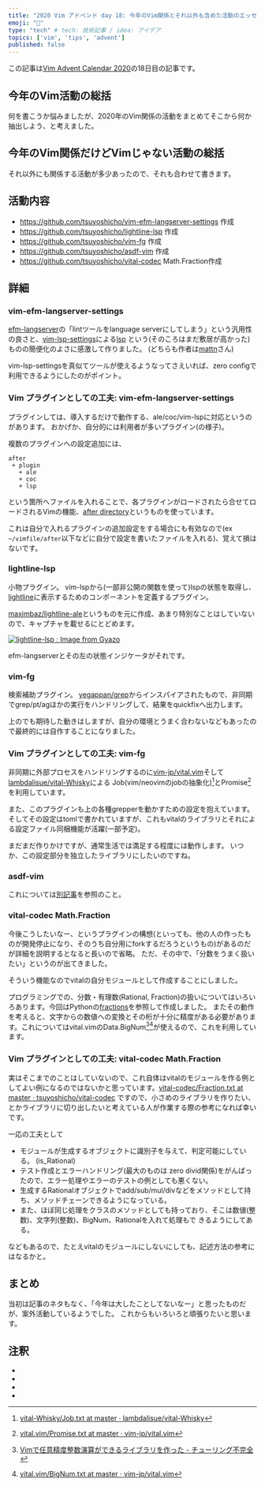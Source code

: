 ```yaml
---
title: "2020 Vim アドベンド day 18: 今年のVim関係とそれ以外も含めた活動のエッセンス"
emoji: "🎅"
type: "tech" # tech: 技術記事 / idea: アイデア
topics: ['vim', 'tips', 'advent']
published: false
---
```

この記事は[Vim Advent Calendar 2020](https://qiita.com/advent-calendar/2020/vim)の18日目の記事です。

## 今年のVim活動の総括

何を書こうか悩みましたが、2020年のVim関係の活動をまとめてそこから何か抽出しよう、と考えました。

## 今年のVim関係だけどVimじゃない活動の総括

それ以外にも関係する活動が多少あったので、それも合わせて書きます。

## 活動内容

- <https://github.com/tsuyoshicho/vim-efm-langserver-settings> 作成
- <https://github.com/tsuyoshicho/lightline-lsp> 作成
- <https://github.com/tsuyoshicho/vim-fg> 作成
- <https://github.com/tsuyoshicho/asdf-vim> 作成
- <https://github.com/tsuyoshicho/vital-codec> Math.Fraction作成

## 詳細

### vim-efm-langserver-settings

[efm-langserver](https://github.com/mattn/efm-langserver)の「lintツールをlanguage serverにしてしまう」という汎用性の良さと、[vim-lsp-settings](https://github.com/mattn/vim-lsp-settings)による[lsp](https://microsoft.github.io/language-server-protocol/) という(そのころはまだ敷居が高かった)ものの簡便化のよさに感激して作りました。
(どちらも作者は[mattn](https://zenn.dev/mattn)さん)

vim-lsp-settingsを真似てツールが使えるようなってさえいれば、zero configで利用できるようにしたのがポイント。

### Vim プラグインとしての工夫: vim-efm-langserver-settings

プラグインしては、導入するだけで動作する、ale/coc/vim-lspに対応というのがあります。
おかげか、自分的には利用者が多いプラグイン(の様子)。

複数のプラグインへの設定追加には、

```text
after
 + plugin
   + ale
   + coc
   + lsp
```

という箇所へファイルを入れることで、各プラグインがロードされたら合せてロードされるVimの機能、[after directory](https://vim-jp.org/vimdoc-ja/options.html#after-directory)というものを使っています。

これは自分で入れるプラグインの追加設定をする場合にも有効なので(ex `~/vimfile/after`以下などに自分で設定を書いたファイルを入れる)、覚えて損はないです。

### lightline-lsp

小物プラグイン。
vim-lspから(一部非公開の関数を使って)lspの状態を取得し、[lightline](https://github.com/itchyny/lightline.vim)に表示するためのコンポーネントを定義するプラグイン。

[maximbaz/lightline-ale](https://github.com/maximbaz/lightline-ale)というものを元に作成、あまり特別なことはしていないので、キャプチャを載せるにとどめます。

[![lightline-lsp : Image from Gyazo](https://i.gyazo.com/68933419ed2704286cd8d4fe39f2b6f3.png)](https://gyazo.com/68933419ed2704286cd8d4fe39f2b6f3)

efm-langserverとその左の状態インジケータがそれです。

### vim-fg

検索補助プラグイン。
[yegappan/grep](https://github.com/yegappan/grep)からインスパイアされたもので、非同期でgrep/pt/agほかの実行をハンドリングして、結果をquickfixへ出力します。

上のでも期待した動きはしますが、自分の環境とうまく合わないなどもあったので最終的には自作することになりました。

### Vim プラグインとしての工夫: vim-fg 

非同期に外部プロセスをハンドリングするのに[vim-jp/vital.vim](https://github.com/vim-jp/vital.vim)そして[lambdalisue/vital-Whisky](https://github.com/lambdalisue/vital-Whisky)による
Job(vim/neovimのjobの抽象化)[^1]とPromise[^2]を利用しています。

また、このプラグインも上の各種grepperを動かすための設定を抱えています。そしてその設定はtomlで書かれていますが、これもvitalのライブラリとそれによる設定ファイル同梱機能が活躍(一部予定)。

まだまだ作りかけですが、通常生活では満足する程度には動作します。
いつか、この設定部分を独立したライブラリにしたいのですね。

### asdf-vim

これについては[別記事](https://zenn.dev/tsuyoshicho/articles/2020-09-17-asdf-vim-plugin)を参照のこと。

### vital-codec Math.Fraction

今後こうしたいなー、というプラグインの構想(といっても、他の人の作ったものが開発停止になり、そのうち自分用にforkするだろうというもの)があるのだが詳細を説明するとなると長いので省略。
ただ、その中で、「分数をうまく扱いたい」というのが出てきました。

そういう機能なのでvitalの自分モジュールとして作成することにしました。

プログラミングでの、分数・有理数(Rational, Fraction)の扱いについてはいろいろあります。今回はPythonの[fractions](https://docs.python.org/ja/3/library/fractions.html)を参照して作成しました。
またその動作を考えると、文字からの数値への変換とその桁が十分に精度がある必要があります。これについてはvital.vimのData.BigNum[^3][^4]が使えるので、これを利用しています。

### Vim プラグインとしての工夫: vital-codec Math.Fraction 

実はそこまでのことはしていないので、これ自体はvitalのモジュールを作る例としてよい例になるのではないかと思っています。[vital-codec/Fraction.txt at master · tsuyoshicho/vital-codec](https://github.com/tsuyoshicho/vital-codec/blob/master/doc/vital/Math/Fraction.txt)
ですので、小さめのライブラリを作りたい、とかライブラリに切り出したいと考えている人が作業する際の参考になれば幸いです。

一応の工夫として

- モジュールが生成するオブジェクトに識別子を与えて、判定可能にしている。 (is_Rational)
- テスト作成とエラーハンドリング(最大のものは zero divid関係)をがんばったので、エラー処理やエラーのテストの例としても悪くない。
- 生成するRationalオブジェクトでadd/sub/mul/divなどをメソッドとして持ち、メソッドチェーンできるようになっている。
- また、ほぼ同じ処理をクラスのメソッドとしても持っており、そこは数値(整数)、文字列(整数)、BigNum、Rationalを入れて処理もで
  きるようにしてある。

などもあるので、たとえvitalのモジュールにしないにしても、記述方法の参考にはなるかと。

## まとめ

当初は記事のネタもなく、「今年は大したことしてないなー」と思ったものだが、案外活動しているようでした。
これからもいろいろと頑張りたいと思います。

## 注釈

- [^1]: [vital-Whisky/Job.txt at master · lambdalisue/vital-Whisky](https://github.com/lambdalisue/vital-Whisky/blob/master/doc/Vital/System/Job.txt)
- [^2]: [vital.vim/Promise.txt at master · vim-jp/vital.vim](https://github.com/vim-jp/vital.vim/blob/master/doc/vital/Async/Promise.txt)
- [^3]: [Vimで任意精度整数演算ができるライブラリを作った - チューリング不完全](https://aomoriringo.hateblo.jp/entry/2015/04/17/143053)
- [^4]: [vital.vim/BigNum.txt at master · vim-jp/vital.vim](https://github.com/vim-jp/vital.vim/blob/master/doc/vital/Data/BigNum.txt)
